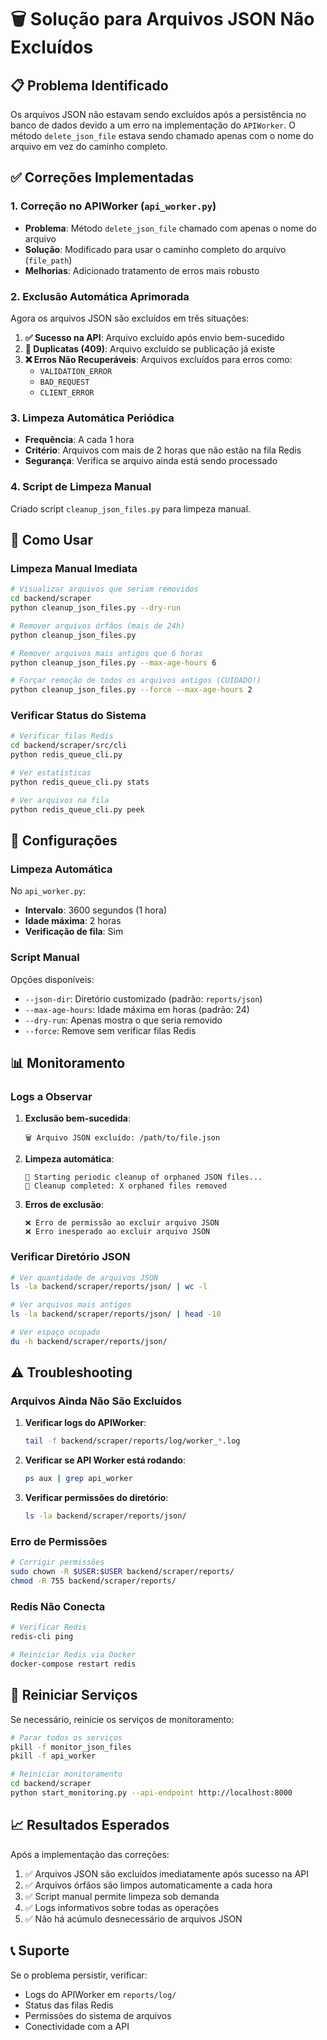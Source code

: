 # 🗑️ Solução para Arquivos JSON Não Excluídos

## 📋 Problema Identificado

Os arquivos JSON não estavam sendo excluídos após a persistência no banco de dados devido a um erro na implementação do `APIWorker`. O método `delete_json_file` estava sendo chamado apenas com o nome do arquivo em vez do caminho completo.

## ✅ Correções Implementadas

### 1. Correção no APIWorker (`api_worker.py`)

- **Problema**: Método `delete_json_file` chamado com apenas o nome do arquivo
- **Solução**: Modificado para usar o caminho completo do arquivo (`file_path`)
- **Melhorias**: Adicionado tratamento de erros mais robusto

### 2. Exclusão Automática Aprimorada

Agora os arquivos JSON são excluídos em três situações:

1. **✅ Sucesso na API**: Arquivo excluído após envio bem-sucedido
2. **🔄 Duplicatas (409)**: Arquivo excluído se publicação já existe
3. **❌ Erros Não Recuperáveis**: Arquivos excluídos para erros como:
   - `VALIDATION_ERROR`
   - `BAD_REQUEST` 
   - `CLIENT_ERROR`

### 3. Limpeza Automática Periódica

- **Frequência**: A cada 1 hora
- **Critério**: Arquivos com mais de 2 horas que não estão na fila Redis
- **Segurança**: Verifica se arquivo ainda está sendo processado

### 4. Script de Limpeza Manual

Criado script `cleanup_json_files.py` para limpeza manual.

## 🚀 Como Usar

### Limpeza Manual Imediata

```bash
# Visualizar arquivos que seriam removidos
cd backend/scraper
python cleanup_json_files.py --dry-run

# Remover arquivos órfãos (mais de 24h)
python cleanup_json_files.py

# Remover arquivos mais antigos que 6 horas
python cleanup_json_files.py --max-age-hours 6

# Forçar remoção de todos os arquivos antigos (CUIDADO!)
python cleanup_json_files.py --force --max-age-hours 2
```

### Verificar Status do Sistema

```bash
# Verificar filas Redis
cd backend/scraper/src/cli
python redis_queue_cli.py

# Ver estatísticas
python redis_queue_cli.py stats

# Ver arquivos na fila
python redis_queue_cli.py peek
```

## 🔧 Configurações

### Limpeza Automática

No `api_worker.py`:
- **Intervalo**: 3600 segundos (1 hora)
- **Idade máxima**: 2 horas
- **Verificação de fila**: Sim

### Script Manual

Opções disponíveis:
- `--json-dir`: Diretório customizado (padrão: `reports/json`)
- `--max-age-hours`: Idade máxima em horas (padrão: 24)
- `--dry-run`: Apenas mostra o que seria removido
- `--force`: Remove sem verificar filas Redis

## 📊 Monitoramento

### Logs a Observar

1. **Exclusão bem-sucedida**:
   ```
   🗑️ Arquivo JSON excluído: /path/to/file.json
   ```

2. **Limpeza automática**:
   ```
   🧹 Starting periodic cleanup of orphaned JSON files...
   🧹 Cleanup completed: X orphaned files removed
   ```

3. **Erros de exclusão**:
   ```
   ❌ Erro de permissão ao excluir arquivo JSON
   ❌ Erro inesperado ao excluir arquivo JSON
   ```

### Verificar Diretório JSON

```bash
# Ver quantidade de arquivos JSON
ls -la backend/scraper/reports/json/ | wc -l

# Ver arquivos mais antigos
ls -la backend/scraper/reports/json/ | head -10

# Ver espaço ocupado
du -h backend/scraper/reports/json/
```

## ⚠️ Troubleshooting

### Arquivos Ainda Não São Excluídos

1. **Verificar logs do APIWorker**:
   ```bash
   tail -f backend/scraper/reports/log/worker_*.log
   ```

2. **Verificar se API Worker está rodando**:
   ```bash
   ps aux | grep api_worker
   ```

3. **Verificar permissões do diretório**:
   ```bash
   ls -la backend/scraper/reports/json/
   ```

### Erro de Permissões

```bash
# Corrigir permissões
sudo chown -R $USER:$USER backend/scraper/reports/
chmod -R 755 backend/scraper/reports/
```

### Redis Não Conecta

```bash
# Verificar Redis
redis-cli ping

# Reiniciar Redis via Docker
docker-compose restart redis
```

## 🔄 Reiniciar Serviços

Se necessário, reinicie os serviços de monitoramento:

```bash
# Parar todos os serviços
pkill -f monitor_json_files
pkill -f api_worker

# Reiniciar monitoramento
cd backend/scraper
python start_monitoring.py --api-endpoint http://localhost:8000
```

## 📈 Resultados Esperados

Após a implementação das correções:

1. ✅ Arquivos JSON são excluídos imediatamente após sucesso na API
2. ✅ Arquivos órfãos são limpos automaticamente a cada hora
3. ✅ Script manual permite limpeza sob demanda
4. ✅ Logs informativos sobre todas as operações
5. ✅ Não há acúmulo desnecessário de arquivos JSON

## 📞 Suporte

Se o problema persistir, verificar:
- Logs do APIWorker em `reports/log/`
- Status das filas Redis
- Permissões do sistema de arquivos
- Conectividade com a API 